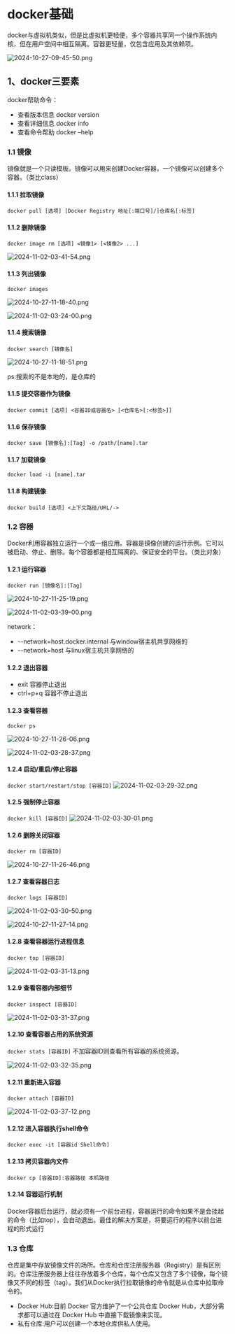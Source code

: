 # docker基础
docker与虚拟机类似，但是比虚拟机更轻便，多个容器共享同一个操作系统内核，但在用户空间中相互隔离。容器更轻量，仅包含应用及其依赖项。

![2024-10-27-09-45-50.png](./images/2024-10-27-09-45-50.png)
## 1、docker三要素
docker帮助命令：
- 查看版本信息 docker version
- 查看详细信息 docker info
- 查看命令帮助 docker –help
### 1.1 镜像
 镜像就是一个只读模板。镜像可以用来创建Docker容器，一个镜像可以创建多个容器。（类比class）

#### 1.1.1 拉取镜像
`docker pull [选项] [Docker Registry 地址[:端口号]/]仓库名[:标签]`

#### 1.1.2 删除镜像
`docker image rm [选项] <镜像1> [<镜像2> ...]`

![2024-11-02-03-41-54.png](./images/2024-11-02-03-41-54.png)

#### 1.1.3 列出镜像
`docker images`

![2024-10-27-11-18-40.png](./images/2024-10-27-11-18-40.png)

![2024-11-02-03-24-00.png](./images/2024-11-02-03-24-00.png)

#### 1.1.4 搜索镜像
`docker search [镜像名]`

![2024-10-27-11-18-51.png](./images/2024-10-27-11-18-51.png)

ps:搜索的不是本地的，是仓库的

#### 1.1.5 提交容器作为镜像
`docker commit [选项] <容器ID或容器名> [<仓库名>[:<标签>]]`


#### 1.1.6 保存镜像
`docker save [镜像名]:[Tag] -o /path/[name].tar`

#### 1.1.7 加载镜像
`docker load -i [name].tar`

#### 1.1.8 构建镜像
`docker build [选项] <上下文路径/URL/->`

### 1.2 容器
Docker利用容器独立运行一个或一组应用。容器是镜像创建的运行示例。它可以被启动、停止、删除。每个容器都是相互隔离的、保证安全的平台。（类比对象）
#### 1.2.1 运行容器
`docker run [镜像名]:[Tag]`

![2024-10-27-11-25-19.png](./images/2024-10-27-11-25-19.png)

![2024-11-02-03-39-00.png](./images/2024-11-02-03-39-00.png)

network：
-  --network=host.docker.internal  与window宿主机共享网络的
-  --network=host  与linux宿主机共享网络的

#### 1.2.2 退出容器
- exit 容器停止退出
- ctrl+p+q 容器不停止退出

#### 1.2.3 查看容器
`docker ps`

![2024-10-27-11-26-06.png](./images/2024-10-27-11-26-06.png)

![2024-11-02-03-28-37.png](./images/2024-11-02-03-28-37.png)

#### 1.2.4 启动/重启/停止容器
`docker start/restart/stop [容器ID]`
![2024-11-02-03-29-32.png](./images/2024-11-02-03-29-32.png)

#### 1.2.5 强制停止容器
`docker kill [容器ID]`
![2024-11-02-03-30-01.png](./images/2024-11-02-03-30-01.png)

#### 1.2.6 删除关闭容器
`docker rm [容器ID]`

![2024-10-27-11-26-46.png](./images/2024-10-27-11-26-46.png)

#### 1.2.7 查看容器日志
`docker logs [容器ID]`

![2024-11-02-03-30-50.png](./images/2024-11-02-03-30-50.png)

![2024-10-27-11-27-14.png](./images/2024-10-27-11-27-14.png)
#### 1.2.8 查看容器运行进程信息
`docker top [容器ID]`

![2024-11-02-03-31-13.png](./images/2024-11-02-03-31-13.png)
#### 1.2.9 查看容器内部细节
`docker inspect [容器ID]`

![2024-11-02-03-31-37.png](./images/2024-11-02-03-31-37.png)

#### 1.2.10 查看容器占用的系统资源
`docker stats [容器ID]`
不加容器ID则查看所有容器的系统资源。

![2024-11-02-03-32-35.png](./images/2024-11-02-03-32-35.png)

#### 1.2.11 重新进入容器
`docker attach [容器ID]`

![2024-11-02-03-37-12.png](./images/2024-11-02-03-37-12.png)

#### 1.2.12 进入容器执行shell命令
`docker exec -it [容器id Shell命令]`


#### 1.2.13 拷贝容器内文件
`docker cp [容器ID]:容器路径 本机路径`

#### 1.2.14 容器运行机制
​ Docker容器后台运行，就必须有一个前台进程，容器运行的命令如果不是会挂起的命令（比如top），会自动退出。最佳的解决方案是，将要运行的程序以前台进程的形式运行

### 1.3 仓库
仓库是集中存放镜像文件的场所。仓库和仓库注册服务器（Registry）是有区别的。仓库注册服务器上往往存放着多个仓库，每个仓库又包含了多个镜像，每个镜像又不同的标签（tag）。我们从Docker执行拉取镜像的命令就是从仓库中拉取命令的。

- Docker Hub:目前 Docker 官方维护了一个公共仓库 Docker Hub，大部分需求都可以通过在 Docker Hub 中直接下载镜像来实现。
- 私有仓库:用户可以创建一个本地仓库供私人使用。


